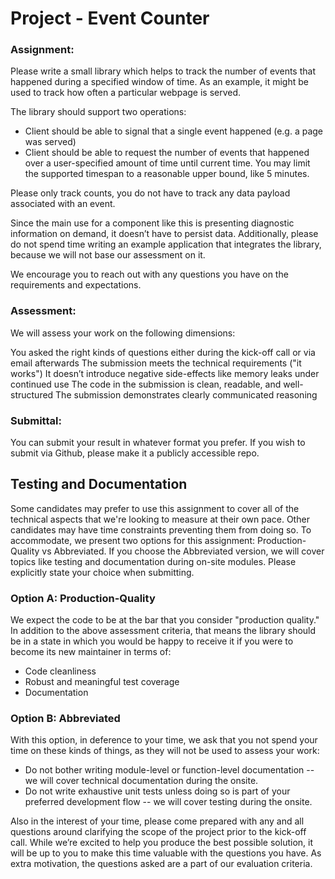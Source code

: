 # Project - Event Counter

### Assignment: 
Please write a small library which helps to track the number of events that happened 
during a specified window of time. As an example, it might be used to track 
how often a particular webpage is served. 

The library should support two operations:
 - Client should be able to signal that a single event happened (e.g. a page was served)
 - Client should be able to request the number of events that happened over a user-specified amount of time until current time. You may limit the supported timespan to a reasonable upper bound, like 5 minutes. 

Please only track counts, you do not have to track any data payload associated with an event. 

Since the main use for a component like this is presenting diagnostic information on demand, it doesn’t have to persist data. Additionally, please do not spend time writing an example application that integrates the library, because we will not base our assessment on it. 

We encourage you to reach out with any questions you have on the requirements and expectations.

### Assessment: 
We will assess your work on the following dimensions:

You asked the right kinds of questions either during the kick-off call or via email afterwards
The submission meets the technical requirements ("it works")
It doesn’t introduce negative side-effects like memory leaks under continued use
The code in the submission is clean, readable, and well-structured
The submission demonstrates clearly communicated reasoning

### Submittal: 
You can submit your result in whatever format you prefer. If you wish to submit via Github, please make it a publicly accessible repo. 

## Testing and Documentation
Some candidates may prefer to use this assignment to cover all of the technical aspects that we're looking to measure at their own pace. Other candidates may have time constraints preventing them from doing so. To accommodate, we present two options for this assignment: Production-Quality vs Abbreviated. If you choose the Abbreviated version, we will cover topics like testing and documentation during on-site modules. Please explicitly state your choice when submitting.

### Option A: Production-Quality
We expect the code to be at the bar that you consider "production quality." In addition to the above assessment criteria, that means the library should be in a state in which you would be happy to receive it if you were to become its new maintainer in terms of:
 - Code cleanliness
 - Robust and meaningful test coverage
 - Documentation

### Option B: Abbreviated
With this option, in deference to your time, we ask that you not spend your time on these kinds of things, as they will not be used to assess your work:

 - Do not bother writing module-level or function-level documentation -- we will cover technical documentation during the onsite.
 - Do not write exhaustive unit tests unless doing so is part of your preferred development flow -- we will cover testing during the onsite.

Also in the interest of your time, please come prepared with any and all questions around clarifying the scope of the project prior to the kick-off call. While we’re excited to help you produce the best possible solution, it will be up to you to make this time valuable with the questions you have. As extra motivation, the questions asked are a part of our evaluation criteria.
